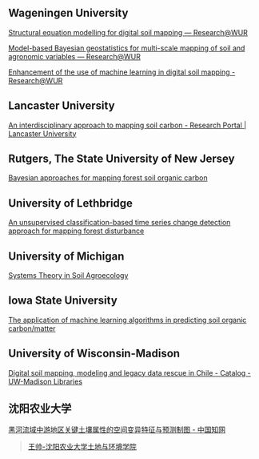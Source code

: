 
## Wageningen University

[Structural equation modelling for digital soil mapping — Research@WUR](https://research.wur.nl/en/publications/structural-equation-modelling-for-digital-soil-mapping)

[Model-based Bayesian geostatistics for multi-scale mapping of soil and agronomic variables — Research@WUR](https://research.wur.nl/en/publications/model-based-bayesian-geostatistics-for-multi-scale-mapping-of-soi)

[Enhancement of the use of machine learning in digital soil mapping - Research@WUR](https://research.wur.nl/en/publications/enhancement-of-the-use-of-machine-learning-in-digital-soil-mappin)

## Lancaster University

[An interdisciplinary approach to mapping soil carbon - Research Portal | Lancaster University](https://www.research.lancs.ac.uk/portal/en/publications/an-interdisciplinary-approach-to-mapping-soil-carbon(060d3b8f-4f5b-443a-bb3c-8e0349530c91)/export.html)

## Rutgers, The State University of New Jersey

[Bayesian approaches for mapping forest soil organic carbon](https://rucore.libraries.rutgers.edu/rutgers-lib/45226/)

## University of Lethbridge

[An unsupervised classification-based time series change detection approach for mapping forest disturbance](https://opus.uleth.ca/handle/10133/5840)

## University of Michigan

[Systems Theory in Soil Agroecology](https://deepblue.lib.umich.edu/handle/2027.42/178006)

## Iowa State University

[The application of machine learning algorithms in predicting soil organic carbon/matter](https://dr.lib.iastate.edu/entities/publication/d2876493-6dae-425f-990a-c13437634dad)

## University of Wisconsin-Madison

[Digital soil mapping, modeling and legacy data rescue in Chile - Catalog - UW-Madison Libraries](https://search.library.wisc.edu/catalog/9912848572002121)

## 沈阳农业大学

[黑河流域中游地区关键土壤属性的空间变异特征与预测制图 - 中国知网](https://kns.cnki.net/kcms2/article/abstract?v=WStw-Pbchox6_HcNLciVAv5XQAi4a0d9z_mOSC47LgmZIGlkQlci6cEPO1vnzGtxLNmNOEfOqKmoGKtx2Ma8IWJzEtCcYE7RJn2skZ_98Gajp9oXH9m6c9SjnFISH2G00S5LTm9TDLyl-yzOtjjsi2IO_WpptbF48_UTMcm2F7nDiPzT5hMNMpLhcADBx8qBF-xvN6E5Ntc=&uniplatform=NZKPT&language=CHS)

> [王帅-沈阳农业大学土地与环境学院](https://thxy.syau.edu.cn/info/1612/6291.htm)

